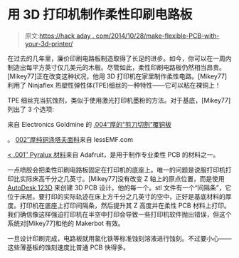 # 用 3D 打印机制作柔性印刷电路板

> 原文:[https://hack aday . com/2014/10/28/make-flexible-PCB-with-your-3d-printer/](https://hackaday.com/2014/10/28/make-flexible-pcbs-with-your-3d-printer/)

在过去的几年里，廉价印刷电路板制造取得了长足的进步。如今，你可以在一周内制造出每平方英寸仅几美元的木板。尽管如此，柔性印刷电路板仍然相当昂贵。[Mikey77]正在改变这种状况，他用 3D 打印机在家里制作柔性电路。[Mikey77]利用了 Ninjaflex 热塑性弹性体(TPE)细丝的一种特性——它可以粘在裸铜上！

TPE 细丝充当抗蚀剂，类似于使用激光打印机墨粉的方法。对于基底，[Mikey77]列出了 3 个选项:

来自 Electronics Goldmine 的 [.004”厚的“剪刀切割”覆铜板](http://www.goldmine-elec-products.com/products.asp?dept=1034)

。 [002″厚纯铜涤塔夫面料](http://www.lessemf.com/fabric.html)来自 lessEMF.com

[< .001″ Pyralux 材料](http://www.adafruit.com/products/1894)来自 Adafruit，是用于制作专业柔性 PCB 的材料之一。

一点喷胶会把柔性印刷电路板固定在打印机的底座上。唯一的问题是说服打印机打印比实际床高千分之几英寸。[Mikey77]没有改变 Z 轴上的原点位置，而是使用 [AutoDesk 123D](http://www.123dapp.com/) 来创建 3D PCB 设计。他的每一个。stl 文件有一个“间隔条”，它位于床层。要打印的实际轨迹在床上方千分之几英寸的空中，正好是基底材料的厚度。打印机在底座上打印间隔条，然后提升其 Z 高度并在柔性 PCB 材料上打印。我们确信像这样强迫打印机在半空中打印会导致一些打印机软件抛出错误，但这个系统对[Mikey77]和他的 Makerbot 有效。

一旦设计印刷完成，电路板就用氯化铁等标准蚀刻溶液进行蚀刻。不过要小心——这些薄基板的蚀刻速度比普通 PCB 快得多。